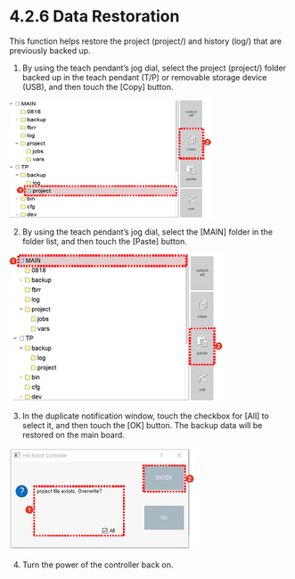 # 4.2.6 Data Restoration

This function helps restore the project \(project/\) and history \(log/\) that are previously backed up.

1.	By using the teach pendant’s jog dial, select the project \(project/\) folder backed up in the teach pendant \(T/P\) or removable storage device \(USB\), and then touch the \[Copy\] button.



![](../../_assets/image%20%28385%29.png)

2.	By using the teach pendant’s jog dial, select the \[MAIN\] folder in the folder list, and then touch the \[Paste\] button.

![](../../_assets/image%20%28381%29.png)



3.	In the duplicate notification window, touch the checkbox for \[All\] to select it, and then touch the \[OK\] button. The backup data will be restored on the main board.

![](../../_assets/image%20%28360%29.png)

4.	Turn the power of the controller back on.

